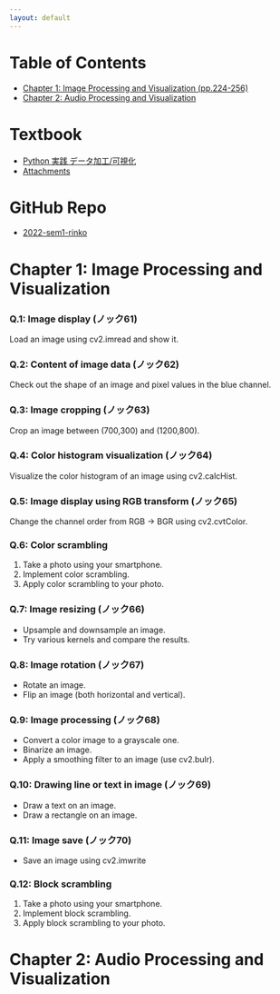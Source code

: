 ```yaml
---
layout: default
---
```

# Table of Contents
* [Chapter 1: Image Processing and Visualization (pp.224-256)](#chapter-1-image-processing-and-visualization)
* [Chapter 2: Audio Processing and Visualization](#chapter-2-audio-processing-and-visualization)

# Textbook 
* [Python 実践 データ加工/可視化](https://www.shuwasystem.co.jp/book/9784798064390.html)
* [Attachments](https://www.shuwasystem.co.jp/support/7980html/6439.html)

# GitHub Repo
* [2022-sem1-rinko](https://github.com/kiyalab-tmu/2022-sem1-rinko)

# Chapter 1: Image Processing and Visualization 

### Q.1: Image display (ノック61)
Load an image using cv2.imread and show it. 

### Q.2: Content of image data (ノック62)
Check out the shape of an image and pixel values in the blue channel. 

### Q.3: Image cropping (ノック63)
Crop an image between (700,300) and (1200,800). 

### Q.4: Color histogram visualization (ノック64)
Visualize the color histogram of an image using cv2.calcHist. 

### Q.5: Image display using RGB transform (ノック65)
Change the channel order from RGB -> BGR using cv2.cvtColor. 

### Q.6: Color scrambling
1. Take a photo using your smartphone.
2. Implement color scrambling.
3. Apply color scrambling to your photo.

### Q.7: Image resizing (ノック66)
* Upsample and downsample an image.
* Try various kernels and compare the results.

### Q.8: Image rotation (ノック67)
* Rotate an image.
* Flip an image (both horizontal and vertical).

### Q.9: Image processing (ノック68)
* Convert a color image to a grayscale one.
* Binarize an image.
* Apply a smoothing filter to an image (use cv2.bulr).

### Q.10: Drawing line or text in image (ノック69)
* Draw a text on an image.
* Draw a rectangle on an image.

### Q.11: Image save (ノック70)
* Save an image using cv2.imwrite

### Q.12: Block scrambling
1. Take a photo using your smartphone.
2. Implement block scrambling.
3. Apply block scrambling to your photo.

# Chapter 2: Audio Processing and Visualization 
